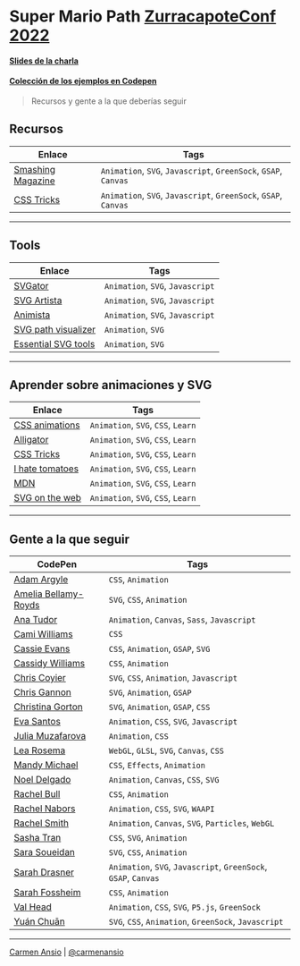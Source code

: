 
# Super Mario Path [ZurracapoteConf 2022](https://zurracapoteconf.appspot.com/)

#### [Slides de la charla](https://slides.com/carmenansio/zurracapoteconf/fullscreen)
#### [Colección de los ejemplos en Codepen](https://codepen.io/collection/vBYmEr)


> Recursos y gente a la que deberías seguir

## Recursos

| Enlace  | Tags  |
| -------------- | ----- |
| [Smashing Magazine](https://www.smashingmagazine.com/) | `Animation`, `SVG`, `Javascript`, `GreenSock`, `GSAP`, `Canvas` |
| [CSS Tricks](https://css-tricks.com/) | `Animation`, `SVG`, `Javascript`, `GreenSock`, `GSAP`, `Canvas` |

------------------------

## Tools

| Enlace  | Tags  |
| -------------- | ----- |
| [SVGator](https://www.svgator.com/) | `Animation`, `SVG`, `Javascript` |
| [SVG Artista](https://svgartista.net/) | `Animation`, `SVG`, `Javascript` |
| [Animista](https://animista.net/) | `Animation`, `SVG`, `Javascript` |
| [SVG path visualizer](https://svg-path-visualizer.netlify.app/) | `Animation`, `SVG` |
| [Essential SVG tools](https://andyfitzsimon.com/posts/essential-svg-tools/) | `Animation`, `SVG` |


------------------------

## Aprender sobre animaciones y SVG

| Enlace  | Tags  |
| -------------- | ----- |
| [CSS animations](https://css-animations.io/) | `Animation`, `SVG`, `CSS`, `Learn` |
| [Alligator](https://alligator.io/svg/svg-resources/) | `Animation`, `SVG`, `CSS`, `Learn` |
| [CSS Tricks](https://css-tricks.com/lodge/svg/) | `Animation`, `SVG`, `CSS`, `Learn` |
| [I hate tomatoes](https://ihatetomatoes.net/svg/) | `Animation`, `SVG`, `CSS`, `Learn` |
| [MDN](https://developer.mozilla.org/en-US/docs/Web/SVG/Tutorial) | `Animation`, `SVG`, `CSS`, `Learn` |
| [SVG on the web](https://svgontheweb.com/) | `Animation`, `SVG`, `CSS`, `Learn` |


------------------------

## Gente a la que seguir

| CodePen  | Tags  |
| -------------- | ----- |
| [Adam Argyle](https://codepen.io/argyleink) | `CSS`, `Animation` |
| [Amelia Bellamy-Royds](https://codepen.io/AmeliaBR) | `SVG`, `CSS`, `Animation` |
| [Ana Tudor](https://codepen.io/thebabydino) | `Animation`, `Canvas`, `Sass`, `Javascript` |
| [Cami Williams](https://codepen.io/cwillycs) | `CSS` |
| [Cassie Evans](https://codepen.io/cassie-codes) | `CSS`, `Animation`, `GSAP`, `SVG` |
| [Cassidy Williams](https://codepen.io/cassidoo) | `CSS`, `Animation` |
| [Chris Coyier](https://codepen.io/chriscoyier) | `SVG`, `CSS`, `Animation`, `Javascript` |
| [Chris Gannon](https://codepen.io/chrisgannon) | `SVG`, `Animation`, `GSAP` |
| [Christina Gorton](https://codepen.io/cgorton) | `SVG`, `Animation`, `GSAP`, `CSS` |
| [Eva Santos](https://codepen.io/SoyEva) | `Animation`, `CSS`, `SVG`, `Javascript` |
| [Julia Muzafarova](https://codepen.io/miocene) | `Animation`, `CSS` |
| [Lea Rosema](https://codepen.io/terabaud) | `WebGL`, `GLSL`, `SVG`, `Canvas`, `CSS` |
| [Mandy Michael](https://codepen.io/mandymichael) | `CSS`, `Effects`, `Animation` |
| [Noel Delgado](https://codepen.io/noeldelgado) | `Animation`, `Canvas`, `CSS`, `SVG` |
| [Rachel Bull](https://codepen.io/rachel_web) | `CSS`, `Animation` |
| [Rachel Nabors](https://codepen.io/rachelnabors) | `Animation`, `CSS`, `SVG`, `WAAPI` |
| [Rachel Smith](https://codepen.io/rachsmith) | `Animation`, `Canvas`, `SVG`, `Particles`, `WebGL` |
| [Sasha Tran](https://codepen.io/sashatran) | `CSS`, `SVG`, `Animation` |
| [Sara Soueidan](https://codepen.io/SaraSoueidan) | `SVG`, `CSS`, `Animation` |
| [Sarah Drasner](https://codepen.io/sdras) | `Animation`, `SVG`, `Javascript`, `GreenSock`, `GSAP`, `Canvas` |
| [Sarah Fossheim](https://codepen.io/fossheim) | `CSS`, `Animation` |
| [Val Head](https://codepen.io/valhead) | `Animation`, `CSS`, `SVG`, `P5.js`, `GreenSock` |
| [Yuán Chuān](https://codepen.io/yuanchuan) | `SVG`, `CSS`, `Animation`, `GreenSock`, `Javascript` |

------------------------

[Carmen Ansio](https://carmen.codes) | [@carmenansio](https://twitter.com/carmenansio)
